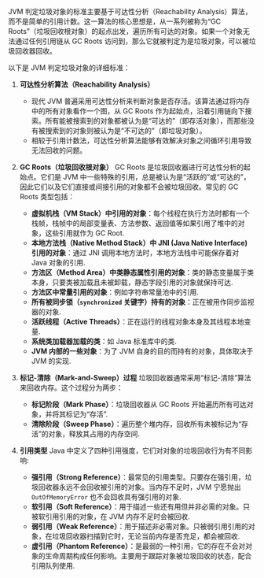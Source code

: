 JVM 判定垃圾对象的标准主要基于可达性分析（Reachability Analysis）算法，而不是简单的引用计数。这一算法的核心思想是，从一系列被称为“GC Roots”（垃圾回收根对象）的起点出发，遍历所有可达的对象。如果一个对象无法通过任何引用链从 GC Roots 访问到，那么它就被判定为是垃圾对象，可以被垃圾回收器回收。

以下是 JVM 判定垃圾对象的详细标准：

1.  **可达性分析算法（Reachability Analysis）**
    *   现代 JVM 普遍采用可达性分析来判断对象是否存活。该算法通过将内存中的所有对象看作一个图，从 GC Roots 作为起始点，沿着引用链向下搜索。所有能被搜索到的对象都被认为是“可达的”（即存活对象），而那些没有被搜索到的对象则被认为是“不可达的”（即垃圾对象）。
    *   相较于引用计数法，可达性分析算法能够有效解决对象之间循环引用导致无法回收的问题。

2.  **GC Roots（垃圾回收根对象）**
    GC Roots 是垃圾回收器进行可达性分析的起始点。它们是 JVM 中一些特殊的引用，总是被认为是“活跃的”或“可达的”，因此它们以及它们直接或间接引用的对象都不会被垃圾回收。常见的 GC Roots 类型包括：
    *   **虚拟机栈（VM Stack）中引用的对象**：每个线程在执行方法时都有一个栈帧，栈帧中的局部变量表、方法参数、返回值等如果引用了堆中的对象，这些引用就作为 GC Root.
    *   **本地方法栈（Native Method Stack）中 JNI (Java Native Interface) 引用的对象**：通过 JNI 调用本地方法时，本地方法栈中可能保存着对 Java 对象的引用.
    *   **方法区（Method Area）中类静态属性引用的对象**：类的静态变量属于类本身，只要类被加载且未被卸载，静态字段引用的对象就保持可达.
    *   **方法区中常量引用的对象**：例如字符串常量池中的引用.
    *   **所有被同步锁（`synchronized` 关键字）持有的对象**：正在被用作同步监视器的对象.
    *   **活跃线程（Active Threads）**：正在运行的线程对象本身及其线程本地变量.
    *   **系统类加载器加载的类**：如 Java 标准库中的类.
    *   **JVM 内部的一些对象**：为了 JVM 自身的目的而持有的对象，具体取决于 JVM 的实现.

3.  **标记-清除（Mark-and-Sweep）过程**
    垃圾回收器通常采用“标记-清除”算法来回收内存。这个过程分为两步：
    *   **标记阶段（Mark Phase）**：垃圾回收器从 GC Roots 开始遍历所有可达对象，并将其标记为“存活”.
    *   **清除阶段（Sweep Phase）**：遍历整个堆内存，回收所有未被标记为“存活”的对象，释放其占用的内存空间.

4.  **引用类型**
    Java 中定义了四种引用强度，它们对对象的垃圾回收行为有不同影响:
    *   **强引用（Strong Reference）**：最常见的引用类型。只要存在强引用，垃圾回收器永远不会回收被引用的对象。当内存不足时，JVM 宁愿抛出 `OutOfMemoryError` 也不会回收具有强引用的对象.
    *   **软引用（Soft Reference）**：用于描述一些还有用但并非必需的对象。只被软引用引用的对象，在 JVM 内存不足时会被回收.
    *   **弱引用（Weak Reference）**：用于描述非必需对象。只被弱引用引用的对象，在垃圾回收器扫描到它时，无论当前内存是否充足，都会被回收.
    *   **虚引用（Phantom Reference）**：是最弱的一种引用，它的存在不会对对象的生命周期构成任何影响。主要用于跟踪对象被垃圾回收的状态，配合引用队列使用.
